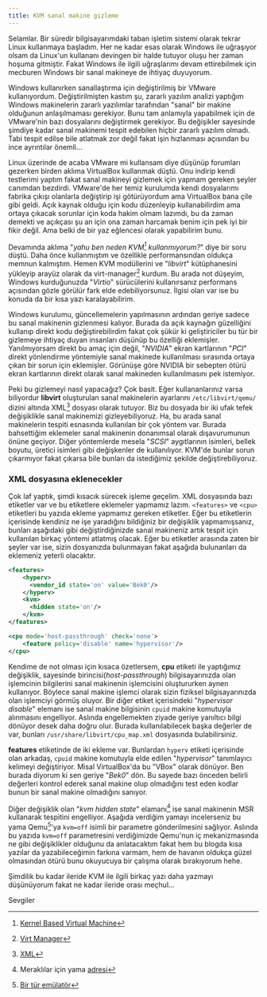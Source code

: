 ```yaml
---
title: KVM sanal makine gizleme
---
```


Selamlar. Bir süredir bilgisayarımdaki taban işletim sistemi olarak tekrar Linux kullanmaya başladım. Her ne kadar esas olarak Windows ile uğraşıyor olsam da Linux'un kullananı devingen bir halde tutuyor oluşu her zaman hoşuma gitmiştir. Fakat Windows ile ilgili uğraşlarımı devam ettirebilmek için mecburen Windows bir sanal makineye de ihtiyaç duyuyorum.

Windows kullanırken sanallaştırma için değiştirilmiş bir VMware kullanıyordum. Değiştirilmişten kastım şu, zararlı yazılım analizi yaptığım Windows makinelerin zararlı yazılımlar tarafından "sanal" bir makine olduğunun anlaşılmaması gerekiyor. Bunu tam anlamıyla yapabilmek için de VMware'nin bazı dosyalarını değiştirmek gerekiyor. Bu değişikler sayesinde şimdiye kadar sanal makinemi tespit edebilen hiçbir zararlı yazılım olmadı. Tabi tespit edilse bile atlatmak zor değil fakat işin hızlanması açısından bu ince ayrıntılar önemli...

Linux üzerinde de acaba VMware mi kullansam diye düşünüp forumları gezerken birden aklıma VirtualBox kullanmak düştü. Onu indirip kendi testlerimi yaptım fakat sanal makineyi gizlemek için yapmam gereken şeyler canımdan bezdirdi. VMware'de her temiz kurulumda kendi dosyalarımı fabrika çıkışı olanlarla değiştirip işi götürüyordum ama VirtualBox bana çile gibi geldi. Açık kaynak olduğu için kodu düzenleyip kullanabilirdim ama ortaya çıkacak sorunlar için koda hakim olmam lazımdı, bu da zaman demekti ve açıkçası şu an için ona zaman harcamak benim için pek iyi bir fikir değil. Ama belki de bir yaz eğlencesi olarak yapabilirim bunu.

Devamında aklıma "*yahu ben neden KVM[^1] kullanmıyorum?*" diye bir soru düştü. Daha önce kullanmıştım ve özellikle performansından oldukça memnun kalmıştım. Hemen KVM modüllerini ve "*libvirt*" kütüphanesini yükleyip arayüz olarak da virt-manager[^2] kurdum. Bu arada not düşeyim, Windows kurduğunuzda "*Virtio*" sürücülerini kullanırsanız performans açısından gözle görülür fark elde edebiliyorsunuz. İlgisi olan var ise bu konuda da bir kısa yazı karalayabilirim.

Windows kurulumu, güncellemelerin yapılmasının ardından geriye sadece bu sanal makinenin gizlenmesi kalıyor. Burada da açık kaynağın güzelliğini kullanıp direkt kodu değiştirebilirdim fakat çok şükür ki geliştiriciler bu tür bir gizlemeye ihtiyaç duyan insanları düşünüp bu özelliği eklemişler. Yanılmıyorsam direkt bu amaç için değil, "*NVIDIA*" ekran kartlarının "*PCI*" direkt yönlendirme yöntemiyle sanal makinede kullanılması sırasında ortaya çıkan bir sorun için eklemişler. Görünüşe göre NVIDIA bir sebepten ötürü ekran kartlarının direkt olarak sanal makineden kullanılmasını pek istemiyor.

Peki bu gizlemeyi nasıl yapacağız? Çok basit. Eğer kullananlarınız varsa biliyordur **libvirt** oluşturulan sanal makinelerin ayarlarını `/etc/libvirt/qemu/` dizini altında XML[^3] dosyası olarak tutuyor. Biz bu dosyada bir iki ufak tefek değişiklikle sanal makinemizi gizleyebiliyoruz. Ha, bu arada sanal makinelerin tespiti esnasında kullanılan bir çok yöntem var. Burada bahsettiğim eklemeler sanal makinenin donanımsal olarak dışavurumunun önüne geçiyor. Diğer yöntemlerde mesela "*SCSI*" aygıtlarının isimleri, bellek boyutu, üretici isimleri gibi değişkenler de kullanılıyor. KVM'de bunlar sorun çıkarmıyor fakat çıkarsa bile bunları da istediğimiz şekilde değiştirebiliyoruz.


### XML dosyasına eklenecekler

Çok laf yaptık, şimdi kısacık sürecek işleme geçelim. XML dosyasında bazı etiketler var ve bu etiketlere eklemeler yapmamız lazım. `<features>` ve `<cpu>` etiketleri bu yazıda ekleme yapmamız gereken etiketler. Eğer bu etiketlerin içerisinde kendiniz ne işe yaradığını bildiğiniz bir değişiklik yapmamışsanız, bunları aşağıdaki gibi değiştirdiğinizde sanal makineniz artık tespit için kullanılan birkaç yöntemi atlatmış olacak. Eğer bu etiketler arasında zaten bir şeyler var ise, sizin dosyanızda bulunmayan fakat aşağıda bulunanları da eklemeniz yeterli olacaktır.

```xml
<features>
    <hyperv>
      <vendor_id state='on' value='Bek0'/>
    </hyperv>
    <kvm>
      <hidden state='on'/>
    </kvm>
</features>

<cpu mode='host-passthrough' check='none'>
    <feature policy='disable' name='hypervisor'/>
</cpu>
```

Kendime de not olması için kısaca özetlersem, **cpu** etiketi ile yaptığımız değişiklik, sayesinde birincisi(*host-passthrough*) bilgisayarınızda olan işlemcinin bilgilerini sanal makinenin işlemcisini oluştururken aynen kullanıyor. Böylece sanal makine işlemci olarak sizin fiziksel bilgisayarınızda olan işlemciyi görmüş oluyor. Bir diğer etiket içerisindeki "*hypervisor disable*" elemanı ise sanal makine bilgisinin `cpuid` makine komutuyla alınmasını engelliyor. Aslında engellemekten ziyade geriye yanıltıcı bilgi dönüyor desek daha doğru olur. Burada kullanılabilecek başka değerler de var, bunları `/usr/share/libvirt/cpu_map.xml` dosyasında bulabilirsiniz.

**features** etiketinde de iki ekleme var. Bunlardan `hyperv` etiketi içerisinde olan arkadaş, `cpuid` makine komutuyla elde edilen "*hypervisor*" tanımlayıcı kelimeyi değiştiriyor. Misal VirtualBox'da bu "VBox" olarak dönüyor. Ben burada diyorum ki sen geriye "*Bek0*" dön. Bu sayede bazı önceden belirli değerleri kontrol ederek sanal makine olup olmadığını test eden kodlar bunun bir sanal makine olmadığını sanıyor.

Diğer değişiklik olan "*kvm hidden state*" elamanı[^4] ise sanal makinenin MSR kullanarak tespitini engelliyor. Aşağıda verdiğim yamayı incelerseniz bu yama Qemu[^5]'ya `kvm=off` isimli bir parametre gönderilmesini sağlıyor. Aslında bu yazıda `kvm=off` parametresini verdiğimizde Qemu'nun iç mekanizmasında ne gibi değişiklikler olduğunu da anlatacaktım fakat hem bu blogda kısa yazılar da yazabileceğimin farkına varmam, hem de havanın oldukça güzel olmasından ötürü bunu okuyucuya bir çalışma olarak bırakıyorum hehe.

Şimdilik bu kadar ileride KVM ile ilgili birkaç yazı daha yazmayı düşünüyorum fakat ne kadar ileride orası meçhul...

Sevgiler

[^1]: [Kernel Based Virtual Machine](https://www.linux-kvm.org/page/Main_Page)
[^2]: [Virt Manager](https://virt-manager.org)
[^3]: [XML](https://tr.0wikipedia.org/wiki/XML)
[^4]: Meraklılar için yama [adresi](https://www.redhat.com/archives/libvir-list/2014-August/msg00744.html)
[^5]: [Bir tür emülatör](https://www.qemu.org)
